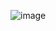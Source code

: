 ![image](https://user-images.githubusercontent.com/121516669/215297708-409653f0-599a-4b52-ad5f-b88cdbe2ce1a.png)
